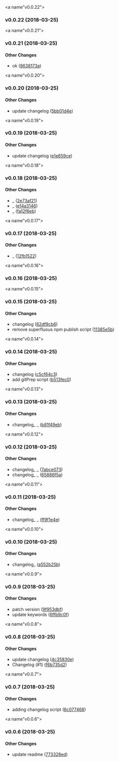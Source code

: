 <a name"v0.0.22"></a>
### v0.0.22 (2018-03-25)

<a name"v0.0.21"></a>
### v0.0.21 (2018-03-25)


#### Other Changes

* ok ([8638173a](https://github.com/jforaker/boilr-module/commit/8638173a))

<a name"v0.0.20"></a>
### v0.0.20 (2018-03-25)


#### Other Changes

* update changelog ([5bb01d4e](https://github.com/jforaker/boilr-module/commit/5bb01d4e))

<a name"v0.0.19"></a>
### v0.0.19 (2018-03-25)


#### Other Changes

* update changelog ([e1e659ce](https://github.com/jforaker/boilr-module/commit/e1e659ce))

<a name"v0.0.18"></a>
### v0.0.18 (2018-03-25)


#### Other Changes

* _ ([2e73af21](https://github.com/jforaker/boilr-module/commit/2e73af21))
* _ ([e14a3146](https://github.com/jforaker/boilr-module/commit/e14a3146))
* _ ([fa12f6eb](https://github.com/jforaker/boilr-module/commit/fa12f6eb))

<a name"v0.0.17"></a>
### v0.0.17 (2018-03-25)


#### Other Changes

* _ ([12fb1522](https://github.com/jforaker/boilr-module/commit/12fb1522))

<a name"v0.0.16"></a>
### v0.0.16 (2018-03-25)

<a name"v0.0.15"></a>
### v0.0.15 (2018-03-25)


#### Other Changes

* changelog ([62df9cb6](https://github.com/jforaker/boilr-module/commit/62df9cb6))
* remove superfluous npm publish script ([11385e5b](https://github.com/jforaker/boilr-module/commit/11385e5b))

<a name"v0.0.14"></a>
### v0.0.14 (2018-03-25)


#### Other Changes

* changelog ([c5cf64c3](https://github.com/jforaker/boilr-module/commit/c5cf64c3))
* add gitPrep script ([b513fec0](https://github.com/jforaker/boilr-module/commit/b513fec0))

<a name"v0.0.13"></a>
### v0.0.13 (2018-03-25)


#### Other Changes

* changelog_ _ ([b81f49eb](https://github.com/jforaker/boilr-module/commit/b81f49eb))

<a name"v0.0.12"></a>
### v0.0.12 (2018-03-25)


#### Other Changes

* changelog_ _ ([7abce073](https://github.com/jforaker/boilr-module/commit/7abce073))
* changelog_ _ ([65886f5a](https://github.com/jforaker/boilr-module/commit/65886f5a))

<a name"v0.0.11"></a>
### v0.0.11 (2018-03-25)


#### Other Changes

* changelog_ _ ([ff9f1e4e](https://github.com/jforaker/boilr-module/commit/ff9f1e4e))

<a name"v0.0.10"></a>
### v0.0.10 (2018-03-25)


#### Other Changes

* changelog_ ([a552b25b](https://github.com/jforaker/boilr-module/commit/a552b25b))

<a name"v0.0.9"></a>
### v0.0.9 (2018-03-25)


#### Other Changes

* patch version ([9f953dbf](https://github.com/jforaker/boilr-module/commit/9f953dbf))
* update keywords ([6ffb9c0f](https://github.com/jforaker/boilr-module/commit/6ffb9c0f))

<a name"v0.0.8"></a>
### v0.0.8 (2018-03-25)


#### Other Changes

* update changelog ([4c35830e](https://github.com/jforaker/boilr-module/commit/4c35830e))
* Changelog (#1) ([f6b735d2](https://github.com/jforaker/boilr-module/commit/f6b735d2))

<a name"v0.0.7"></a>
### v0.0.7 (2018-03-25)


#### Other Changes

* adding changelog script ([6c077468](https://github.com/jforaker/boilr-module/commit/6c077468))

<a name"v0.0.6"></a>
### v0.0.6 (2018-03-25)


#### Other Changes

* update readme ([773328ed](https://github.com/jforaker/boilr-module/commit/773328ed))

